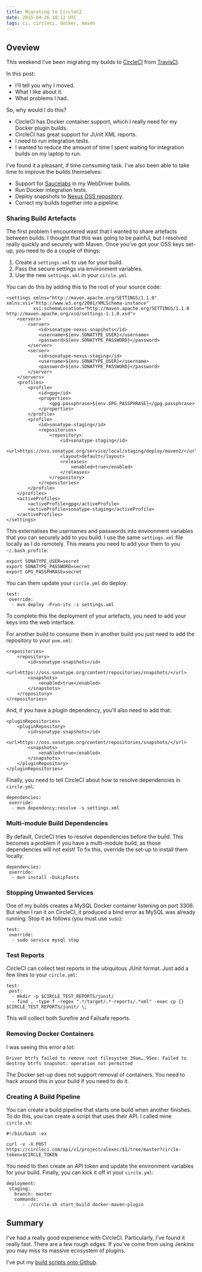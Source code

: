 ```yaml
---
title: Migrating to CircleCI
date: 2015-04-26 10:12 UTC
tags: ci, circleci, docker, maven
---
```

## Oveview
This weekend I've been migrating my builds to [CircleCI](https://circleci.com) from [TravisCI](https://travis-ci.org). 

In this post:

* I'll tell you why I moved.
* What I like about it.
* What problems I had.

So, why would I do this?

* CircleCI has Docker container support, which I really need for my Docker plugin builds.
* CircleCI has great support for JUnit XML reports.
* I need to run integration tests.
* I wanted to reduce the amount of time I spent waiting for integration builds on my laptop to run.

I've found it a pleasant, if time consuming task. I've also been able to take time to improve the builds themselves:

* Support for [Saucelabs](http://saucelabs.com) in my WebDriver builds.
* Run Docker integration tests.
* Deploy snapshots to [Nexus OSS repository](https://oss.sonatype.org).
* Correct my builds together into a pipeline.

### Sharing Build Artefacts

The first problem I encountered wast that I wanted to share artefacts between builds. I thought that this was going to be painful, but I resolved really quickly and securely with Maven. Once you've got your OSS keys set-up, you need to do a couple of things:

1. Create a `settings.xml` to use for your build.
2. Pass the secure settings via environment variables.
3. Use the new `settings.xml` in your `circle.yml`.

You can do this by adding this to the root of your source code:

	<settings xmlns="http://maven.apache.org/SETTINGS/1.1.0" xmlns:xsi="http://www.w3.org/2001/XMLSchema-instance"
	          xsi:schemaLocation="http://maven.apache.org/SETTINGS/1.1.0 http://maven.apache.org/xsd/settings-1.1.0.xsd">
	    <servers>
	        <server>
	            <id>sonatype-nexus-snapshots</id>
	            <username>${env.SONATYPE_USER}</username>
	            <password>${env.SONATYPE_PASSWORD}</password>
	        </server>
	        <server>
	            <id>sonatype-nexus-staging</id>
	            <username>${env.SONATYPE_USER}</username>
	            <password>${env.SONATYPE_PASSWORD}</password>
	        </server>
	    </servers>
	    <profiles>
	        <profile>
	            <id>gpg</id>
	            <properties>
	                <gpg.passphrase>${env.GPG_PASSPHRASE}</gpg.passphrase>
	            </properties>
	        </profile>
	        <profile>
	            <id>sonatype-staging</id>
	            <repositories>
	                <repository>
	                    <id>sonatype-staging</id>
	                    <url>https://oss.sonatype.org/service/local/staging/deploy/maven2/</url>
	                    <layout>default</layout>
	                    <releases>
	                        <enabled>true</enabled>
	                    </releases>
	                </repository>
	            </repositories>
	        </profile>
	    </profiles>
	    <activeProfiles>
	        <activeProfile>gpg</activeProfile>
	        <activeProfile>sonatype-staging</activeProfile>
	    </activeProfiles>
	</settings>

This externalises the usernames and passwords into environment variables that you can securely add to you build. I use the same `settings.xml` file locally as I do remotely. This means you need to add your them to you `~/.bash_profile`:

	export SONATYPE_USER=secret
	export SONATYPE_PASSWORD=secret
	export GPG_PASSPHRASE=secret
	
You can them update your `circle.yml` do deploy:

	test:
	 override:
	  - mvn deploy -Prun-its -s settings.xml

To complete this the deployment of your artefacts, you need to add your keys into the web interface.

For another build to consume them in another build you just need to add the repository to your `pom.xml`:

    <repositories>
        <repository>
            <id>sonatype-snapshots</id>
            <url>https://oss.sonatype.org/content/repositories/snapshots/</url>
            <snapshots>
                <enabled>true</enabled>
            </snapshots>
        </repository>
    </repositories>

And, if you have a plugin dependency, you'll also need to add that:

    <pluginRepositories>
        <pluginRepository>
            <id>sonatype-snapshots</id>
            <url>https://oss.sonatype.org/content/repositories/snapshots/</url>
            <snapshots>
                <enabled>true</enabled>
            </snapshots>
        </pluginRepository>
    </pluginRepositories>

Finally, you need to tell CircleCI about how to resolve dependencies in `circle.yml`:

	dependencies:
	 override: 
	  - mvn dependency:resolve -s settings.xml

### Multi-module Build Dependencies

By default, CircleCI tries to resolve dependencies before the build. This becomes a problem if you have a multi-module build, as those dependencies will not exist! To fix this, override the set-up to install them locally:

	dependencies:
	 override: 
	  - mvn install -DskipTests     

### Stopping Unwanted Services

One of my builds creates a MySQL Docker container listening on port 3306. But when I ran it on CircleCI, it produced a bind error as MySQL was already running. Stop it as follows (you must use `sudo`):

	test:
	 override:
	  - sudo service mysql stop

### Test Reports

CircleCI can collect test reports in the ubiquitous JUnit format. Just add a few lines to your `circle.yml`:

	test:
	 post:
	  - mkdir -p $CIRCLE_TEST_REPORTS/junit/
	  - find . -type f -regex ".*/target/.*-reports/.*xml" -exec cp {} $CIRCLE_TEST_REPORTS/junit/ \;

This will collect both Surefire and Failsafe reports.

### Removing Docker Containers

I was seeing this error a lot:

	Driver btrfs failed to remove root filesystem 39ae….95ee: Failed to destroy btrfs snapshot: operation not permitted

The Docker set-up does not support removal of containers. You need to hack around this in your build if you need to do it. 

### Creating A Build Pipeline

You can create a build pipeline that starts one build when another finishes. To do this, you can create a script that uses their API. I called mine `circle.sh`:

	#!/bin/bash -ex

	curl -v -X POST https://circleci.com/api/v1/project/alexec/$1/tree/master?circle-token=$CIRCLE_TOKEN

You need to then create an API token and  update the environment variables for your build. Finally, you can kick it off in your `circle.yml`:

	deployment:
	 staging:
	   branch: master
	   commands:
		  - ./circle.sh start_build docker-maven-plugin

## Summary

I've had a really good experience with CircleCI. Particularly, I've found it really fast. There are a few rough edges. If you've come from using Jenkins you may miss its massive ecosystem of plugins.

I've put my [build scripts onto Github](https://github.com/alexec/circleci).
